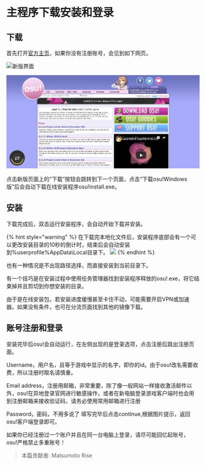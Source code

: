 # 主程序下载安装和登录

## 下载

首先打开[官方主页](http://osu.ppy.sh)，如果你没有注册账号，会见到如下网页。

![&#x65B0;&#x7248;&#x754C;&#x9762;](../.gitbook/assets/qq-tu-pian-20190117133927.png)

![&#x65E7;&#x7248;&#x754C;&#x9762;](../.gitbook/assets/wei-ming-ming-tu-pian.png)

点击新版页面上的“下载”按钮会跳转到下一个页面，点击“下载osu!Windows版”后会自动下载在线安装程序osu!install.exe。

## 安装

下载完成后，双击运行安装程序，会自动开始下载并安装。

{% hint style="warning" %}
在下载完本地化文件后，安装程序底部会有一个可以更改安装目录的10秒的倒计时，结束后会自动安装到%userprofile%AppData\Local目录下。
![](https://up.ppy.sh/files/qq20190417140024.png)
{% endhint %}

也有一种情况是不出现路径选择，而直接安装到当前目录下。

有一个技巧是在安装过程中使用任务管理器找到安装程序释放的osu!.exe，将它结束掉并且剪切到你想安装的目录。

由于是在线安装包，若安装进度缓慢甚至卡住不动，可能需要开启VPN或加速器。如果没有条件，也可在分流页面找到其他的镜像下载。



## 账号注册和登录

安装完毕后osu!会自动运行，在左侧出现的是登录选项，点击注册后跳出注册页面。

Username，用户名，且等于游戏中显示的名字，即你的id。由于osu!改名需要收费，所以注册时取名请慎重。 

Email address，注册用邮箱，非常重要，除了像一般网站一样接收激活邮件以外，osu!在异地登录官网进行敏感操作，或者在新电脑登录游戏客户端时也会用到注册邮箱来接收验证码，请务必使用常用邮箱进行注册 

Password，密码，不用多说了 填写完毕后点击continue,根据图片提示，返回osu!客户端登录即可。

如果你已经注册过一个账户并且在同一台电脑上登录，请尽可能回忆起账号，osu!严格禁止多重账号！

> 本篇贡献者: Matsumoto Rise

